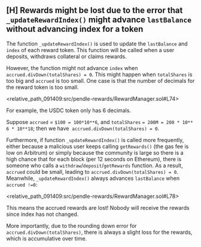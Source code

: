 ## [H] Rewards might be lost due to the error that `_updateRewardIndex()` might advance `lastBalance` without advancing index for a token

The function `_updateRewardIndex()` is used to update the `lastBalance` and `index` of each reward token. This function will be called when a user deposits, withdraws collateral or claims rewards.

However, the function might not advance `index` when `accrued.divDown(totalShares) = 0`. This might happen when `totalShares` is too big and `accrued` is too small. One case is that the number of decimals for the reward token is too small.

<relative_path_091409:src/pendle-rewards/RewardManager.sol#L74>

For example, the USDC token only has 6 decimals.

Suppose `accrued` = `$100 = 100*10**6`, and `totalShares` `= 200M = 200 * 10** 6 * 10**18`; then we have  `accrued.divDown(totalShares) = 0`.

Furthermore, if function `_updateRewardIndex()` is called more frequently, either because a malicious user keeps calling `getRewards()` (the gas fee is low on Arbitrum) or simply because the community is large so there is a high chance that for each block (per 12 seconds on Ethereum), there is someone who calls a `withdraw`/`deposit`/`getRewards` function. As a result, `accrued` could be small, leading to `accrued.divDown(totalShares) = 0`. Meanwhile, `_updateRewardIndex()` always advances `lastBalance` when `accrued !=0`:

<relative_path_091409:src/pendle-rewards/RewardManager.sol#L78>

This means the accrued rewards are lost! Nobody will receive the rewards since index has not changed.

More importantly, due to the rounding down error for `accrued.divDown(totalShares)`, there is always a slight loss for the rewards, which is accumulative over time.